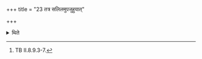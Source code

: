 +++
title = "23 तत्र सलिलमुपजुहुयात्"

+++

<details><summary>थिते</summary>

23. At the time of this animal-sacrifice one should perform the by-offerings with the Salila-hymn.[^1]  

[^1]: TB II.8.9.3-7. 
</details>
